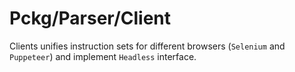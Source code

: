 # Pckg/Parser/Client

Clients unifies instruction sets for different browsers (`Selenium` and `Puppeteer`) and implement `Headless` interface.
